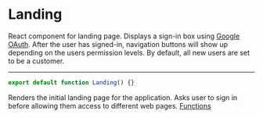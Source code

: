 # Landing
React component for landing page. Displays a sign-in box using [Google OAuth](https://developers.google.com/identity). After the user has signed-in, navigation buttons will show up depending on the users permission levels. By default, all new users are set to be a customer.

-----

```js
export default function Landing() {}
```
Renders the initial landing page for the application. Asks user to sign in before allowing them access to different web pages. [Functions](./Landing.md)
